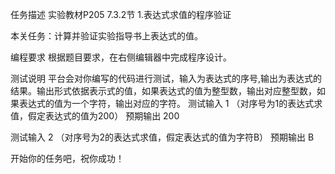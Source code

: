 任务描述
实验教材P205 7.3.2节 1.表达式求值的程序验证

本关任务：计算并验证实验指导书上表达式的值。

编程要求
根据题目要求，在右侧编辑器中完成程序设计。

测试说明
平台会对你编写的代码进行测试，输入为表达式的序号,输出为表达式的结果。输出形式依据表示式的值，如果表达式的值为整型数，输出对应整型数，如果表达式的值为一个字符，输出对应的字符。
测试输入
1    （对序号为1的表达式求值，假定表达式的值为200）
预期输出
200

测试输入
2    （对序号为2的表达式求值，假定表达式的值为字符B）
预期输出
B

开始你的任务吧，祝你成功！